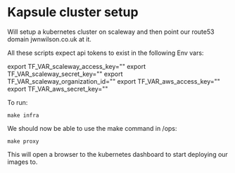 # Kapsule cluster setup

Will setup a kubernetes cluster on scaleway and then point our route53 domain jwnwilson.co.uk at it.

All these scripts expect api tokens to exist in the following Env vars:

export TF_VAR_scaleway_access_key=""
export TF_VAR_scaleway_secret_key=""
export TF_VAR_scaleway_organization_id=""
export TF_VAR_aws_access_key=""
export TF_VAR_aws_secret_key=""

To run:

`make infra`

We should now be able to use the make command in /ops:

`make proxy`

This will open a browser to the kubernetes dashboard to start deploying our images to.
